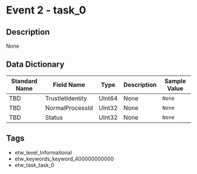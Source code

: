 # Event 2 - task_0

## Description
None

## Data Dictionary
|Standard Name|Field Name|Type|Description|Sample Value|
|---|---|---|---|---|
|TBD|TrustletIdentity|UInt64|None|`None`|
|TBD|NormalProcessId|UInt32|None|`None`|
|TBD|Status|UInt32|None|`None`|

## Tags
* etw_level_Informational
* etw_keywords_keyword_400000000000
* etw_task_task_0